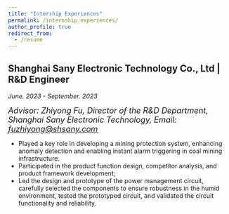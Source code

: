 ```yaml
---
title: "Intership Experiences"
permalink: /internship_experiences/
author_profile: true
redirect_from:
  - /resume
---
```


## Shanghai Sany Electronic Technology Co., Ltd | R&D Engineer  

*June. 2023 - September. 2023*  

*<font size=4>Advisor: Zhiyong Fu, Director of the R&D Department, Shanghai Sany Electronic Technology, Email: fuzhiyong@shsany.com</font>*   

- Played a key role in developing a mining protection system, enhancing anomaly detection and enabling instant alarm triggering in coal mining infrastructure. 
- Participated in the product function design, competitor analysis, and product framework development;
- Led the design and prototype of the power management circuit, carefully selected the components to ensure robustness in the humid environment, tested the prototyped circuit, and validated the circuit functionality and reliability. 
